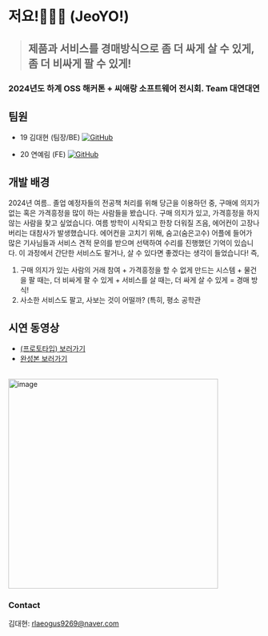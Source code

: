 # 저요!🙋🏻‍♂️ (JeoYO!)

> ## 제품과 서비스를 경매방식으로 좀 더 싸게 살 수 있게, 좀 더 비싸게 팔 수 있게! 



### 
### 2024년도 하계 OSS 해커톤 + 씨애랑 소프트웨어 전시회. Team 대연대연

## 팀원
- 19 김대현 (팀장/BE)
<a href = "https://github.com/LifeIsRightward"><img alt="GitHub" src ="https://img.shields.io/badge/GitHub-181717.svg?&style=flat-square&logo=GitHub&logoColor=white"/>
</a>

- 20 연예림 (FE)
<a href = "https://github.com/yinneu"><img alt="GitHub" src ="https://img.shields.io/badge/GitHub-181717.svg?&style=flat-square&logo=GitHub&logoColor=white"/>
</a>

## 개발 배경
2024년 여름.. 졸업 예정자들의 전공책 처리를 위해 당근을 이용하던 중, 구매에 의지가 없는 혹은 가격흥정을 많이 하는 사람들을 봤습니다.
구매 의지가 있고, 가격흥정을 하지 않는 사람을 찾고 싶었습니다.
여름 방학이 시작되고 한창 더워질 즈음, 에어컨이 고장나버리는 대참사가 발생했습니다.
에어컨을 고치기 위해, 숨고(숨은고수) 어플에 들어가 많은 기사님들과 서비스 견적 문의를 받으며 선택하여 수리를 진행했던 기억이 있습니다.
이 과정에서 간단한 서비스도 팔거나, 살 수 있다면 좋겠다는 생각이 들었습니다!
즉, 
1. 구매 의지가 있는 사람의 거래 참여 + 가격흥정을 할 수 없게 만드는 시스템 + 물건을 팔 때는, 더 비싸게 팔 수 있게 + 서비스를 살 때는, 더 싸게 살 수 있게 = 경매 방식!
2. 사소한 서비스도 팔고, 사보는 것이 어떨까?
(특히, 평소 공학관 




## 시연 동영상
- <a href="https://youtu.be/mnbGxXkverY?si=3euriHbqkCEslG0d">(프로토타입) 보러가기</a> <br>
- <a href="https://youtu.be/fB6TveUo6p8?si=zIzpm9K1bT9-JCdG"> 완성본 보러가기</a> <br>
<!-- [![시연영상](http://img.youtube.com/vi/fB6TveUo6p8/0.jpg)](https://youtu.be/fB6TveUo6p8?si=zIzpm9K1bT9-JCdG) -->

<br>
<img width="419" alt="image" src="https://github.com/user-attachments/assets/93145944-50fe-42a3-b754-fc81e63bc9ab">


### Contact
김대현: rlaeogus9269@naver.com
